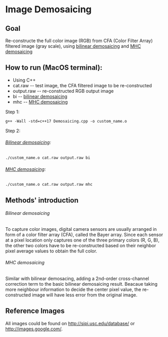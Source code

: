 # Image Demosaicing
## Goal
Re-constructe the full color image (RGB) from CFA (Color Filter Array) filtered image (gray scale), using [bilinear demosaicing](https://github.com/J-Yan/Image_Processing_Yan_Jiao/tree/master/Image_Demosaicing#bilinear-demosaicing-1) and [MHC demosaicing](https://github.com/J-Yan/Image_Processing_Yan_Jiao/tree/master/Image_Demosaicing#mhc-demosaicing-1)
## How to run (MacOS terminal):
- Using C++
- cat.raw -- test image, the CFA filtered image to be re-constructed
- output.raw -- re-constructed RGB output image
- bi -- [bilinear demosaicing](https://github.com/J-Yan/Image_Processing_Yan_Jiao/tree/master/Image_Demosaicing#bilinear-demosaicing-1)
- mhc -- [MHC demosaicing](https://github.com/J-Yan/Image_Processing_Yan_Jiao/tree/master/Image_Demosaicing#mhc-demosaicing-1)

Step 1:
```
g++ -Wall -std=c++17 Demosaicing.cpp -o custom_name.o
```
Step 2:
###### [Bilinear demosaicing](https://github.com/J-Yan/Image_Processing_Yan_Jiao/tree/master/Image_Demosaicing#bilinear-demosaicing-1):
```
./custom_name.o cat.raw output.raw bi
```
###### [MHC demosaicing](https://github.com/J-Yan/Image_Processing_Yan_Jiao/tree/master/Image_Demosaicing#mhc-demosaicing-1):
```
./custom_name.o cat.raw output.raw mhc
```

## Methods' introduction
###### Bilinear demosaicing
To capture color images, digital camera sensors are usually arranged in form of a color filter array (CFA), called the Bayer array.
Since each sensor at a pixel location only captures one of the three primary colors (R, G, B), the other two colors have to be re-constructed based on their neighbor pixel average values to obtain the full color.

###### MHC demosaicing
Similar with bilinear demosacing, adding a 2nd-order cross-channel correction term to the basic bilinear demosaicing result. Beacaue taking more neighbour information to decide the center pixel value, the re-constructed image will have less error from the original image.

## Reference Images
All images could be found on http://sipi.usc.edu/database/ or http://images.google.com/.
